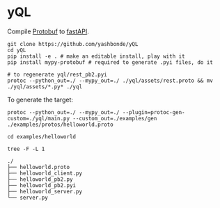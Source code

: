 # yQL

Compile [Protobuf](https://developers.google.com/protocol-buffers/docs/proto3) to [fastAPI](https://fastapi.tiangolo.com/).

```
git clone https://github.com/yashbonde/yQL
cd yQL
pip install -e . # make an editable install, play with it
pip install mypy-protobuf # required to generate .pyi files, do it

# to regenerate yql/rest_pb2.pyi
protoc --python_out=./ --mypy_out=./ ./yql/assets/rest.proto && mv ./yql/assets/*.py* ./yql
```

To generate the target:
```
protoc --python_out=./ --mypy_out=./ --plugin=protoc-gen-custom=./yql/main.py --custom_out=./examples/gen ./examples/protos/helloworld.proto

cd examples/helloworld

tree -F -L 1

./
├── helloworld.proto
├── helloworld_client.py
├── helloworld_pb2.py
├── helloworld_pb2.pyi
├── helloworld_server.py
└── server.py
```

